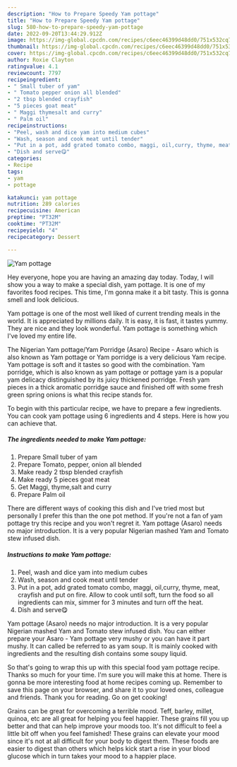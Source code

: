 ```yaml
---
description: "How to Prepare Speedy Yam pottage"
title: "How to Prepare Speedy Yam pottage"
slug: 580-how-to-prepare-speedy-yam-pottage
date: 2022-09-20T13:44:29.912Z
image: https://img-global.cpcdn.com/recipes/c6eec46399d48dd0/751x532cq70/yam-pottage-recipe-main-photo.jpg
thumbnail: https://img-global.cpcdn.com/recipes/c6eec46399d48dd0/751x532cq70/yam-pottage-recipe-main-photo.jpg
cover: https://img-global.cpcdn.com/recipes/c6eec46399d48dd0/751x532cq70/yam-pottage-recipe-main-photo.jpg
author: Roxie Clayton
ratingvalue: 4.1
reviewcount: 7797
recipeingredient:
- " Small tuber of yam"
- " Tomato pepper onion all blended"
- "2 tbsp blended crayfish"
- "5 pieces goat meat"
- " Maggi thymesalt and curry"
- " Palm oil"
recipeinstructions:
- "Peel, wash and dice yam into medium cubes"
- "Wash, season and cook meat until tender"
- "Put in a pot, add grated tomato combo, maggi, oil,curry, thyme, meat, crayfish and put on fire. Allow to cook until soft, turn the food so all ingredients can mix, simmer for 3 minutes and turn off the heat."
- "Dish and serve😋"
categories:
- Recipe
tags:
- yam
- pottage

katakunci: yam pottage 
nutrition: 289 calories
recipecuisine: American
preptime: "PT32M"
cooktime: "PT32M"
recipeyield: "4"
recipecategory: Dessert

---
```



![Yam pottage](https://img-global.cpcdn.com/recipes/c6eec46399d48dd0/751x532cq70/yam-pottage-recipe-main-photo.jpg)

Hey everyone, hope you are having an amazing day today. Today, I will show you a way to make a special dish, yam pottage. It is one of my favorites food recipes. This time, I'm gonna make it a bit tasty. This is gonna smell and look delicious.

Yam pottage is one of the most well liked of current trending meals in the world. It is appreciated by millions daily. It is easy, it is fast, it tastes yummy. They are nice and they look wonderful. Yam pottage is something which I've loved my entire life.

The Nigerian Yam pottage/Yam Porridge (Asaro) Recipe - Asaro which is also known as Yam pottage or Yam porridge is a very delicious Yam recipe. Yam pottage is soft and it tastes so good with the combination. Yam porridge, which is also known as yam pottage or pottage yam is a popular yam delicacy distinguished by its juicy thickened porridge. Fresh yam pieces in a thick aromatic porridge sauce and finished off with some fresh green spring onions is what this recipe stands for.


To begin with this particular recipe, we have to prepare a few ingredients. You can cook yam pottage using 6 ingredients and 4 steps. Here is how you can achieve that.

<!--inarticleads1-->

##### The ingredients needed to make Yam pottage:

1. Prepare  Small tuber of yam
1. Prepare  Tomato, pepper, onion all blended
1. Make ready 2 tbsp blended crayfish
1. Make ready 5 pieces goat meat
1. Get  Maggi, thyme,salt and curry
1. Prepare  Palm oil


There are different ways of cooking this dish and I&#39;ve tried most but personally I prefer this than the one pot method. If you&#39;re not a fan of yam pottage try this recipe and you won&#39;t regret it. Yam pottage (Asaro) needs no major introduction. It is a very popular Nigerian mashed Yam and Tomato stew infused dish. 

<!--inarticleads2-->

##### Instructions to make Yam pottage:

1. Peel, wash and dice yam into medium cubes
1. Wash, season and cook meat until tender
1. Put in a pot, add grated tomato combo, maggi, oil,curry, thyme, meat, crayfish and put on fire. Allow to cook until soft, turn the food so all ingredients can mix, simmer for 3 minutes and turn off the heat.
1. Dish and serve😋


Yam pottage (Asaro) needs no major introduction. It is a very popular Nigerian mashed Yam and Tomato stew infused dish. You can either prepare your Asaro - Yam pottage very mushy or you can have it part mushy. It can called be referred to as yam soup. It is mainly cooked with ingredients and the resulting dish contains some soupy liquid. 

So that's going to wrap this up with this special food yam pottage recipe. Thanks so much for your time. I'm sure you will make this at home. There is gonna be more interesting food at home recipes coming up. Remember to save this page on your browser, and share it to your loved ones, colleague and friends. Thank you for reading. Go on get cooking!

Grains can be great for overcoming a terrible mood. Teff, barley, millet, quinoa, etc are all great for helping you feel happier. These grains fill you up better and that can help improve your moods too. It's not difficult to feel a little bit off when you feel famished! These grains can elevate your mood since it's not at all difficult for your body to digest them. These foods are easier to digest than others which helps kick start a rise in your blood glucose which in turn takes your mood to a happier place.
